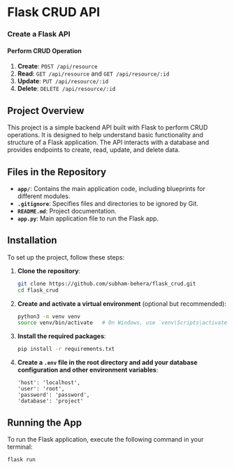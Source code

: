 # Flask CRUD API

### Create a Flask API

#### Perform CRUD Operation
1. **Create**: `POST /api/resource`
2. **Read**: `GET /api/resource` and `GET /api/resource/:id`
3. **Update**: `PUT /api/resource/:id`
4. **Delete**: `DELETE /api/resource/:id`

## Project Overview

This project is a simple backend API built with Flask to perform CRUD operations. It is designed to help understand basic functionality and structure of a Flask application. The API interacts with a database and provides endpoints to create, read, update, and delete data.

## Files in the Repository

- **`app/`**: Contains the main application code, including blueprints for different modules.
- **`.gitignore`**: Specifies files and directories to be ignored by Git.
- **`README.md`**: Project documentation.
- **`app.py`**: Main application file to run the Flask app.

## Installation

To set up the project, follow these steps:

1. **Clone the repository**:
    ```bash
    git clone https://github.com/subham-behera/flask_crud.git
    cd flask_crud
    ```

2. **Create and activate a virtual environment** (optional but recommended):
    ```bash
    python3 -m venv venv
    source venv/bin/activate   # On Windows, use `venv\Scripts\activate`
    ```

3. **Install the required packages**:
    ```bash
    pip install -r requirements.txt
    ```

4. **Create a `.env` file in the root directory and add your database configuration and other environment variables**:
    ```env
    'host': 'localhost',
    'user': 'root',
    'password': 'password',
    'database': 'project'
    ```

## Running the App

To run the Flask application, execute the following command in your terminal:
```bash
flask run

